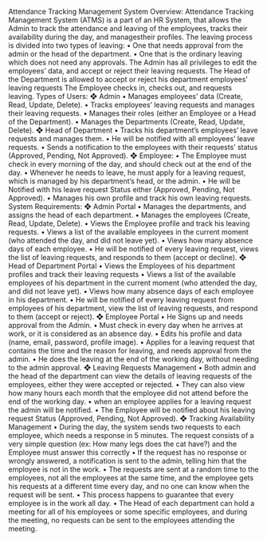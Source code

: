 Attendance Tracking Management System
Overview:
Attendance Tracking Management System (ATMS) is a part of an HR
System, that allows the Admin to track the attendance and leaving of the
employees, tracks their availability during the day, and managestheir profiles.
The leaving process is divided into two types of leaving:
• One that needs approval from the admin or the head of the department.
• One that is the ordinary leaving which does not need any approvals.
The Admin has all privileges to edit the employees’ data, and accept or reject
their leaving requests.
The Head of the Department is allowed to accept or reject his department
employees’ leaving requests
The Employee checks in, checks out, and requests leaving.
Types of Users:
❖ Admin
• Manages employees’ data (Create, Read, Update, Delete).
• Tracks employees’ leaving requests and manages their leaving requests.
• Manages their roles (either an Employee or a Head of the Department).
• Manages the Departments (Create, Read, Update, Delete).
❖ Head of Department
• Tracks his department’s employees’ leave requests and manages them.
• He will be notified with all employees’ leave requests.
• Sends a notification to the employees with their requests’ status
(Approved, Pending, Not Approved).
❖ Employee:
• The Employee must check in every morning of the day, and should check
out at the end of the day.
• Whenever he needs to leave, he must apply for a leaving request, which is
managed by his department’s head, or the admin.
• He will be Notified with his leave request Status either (Approved,
Pending, Not Approved).
• Manages his own profile and track his own leaving requests.
System Requirements:
❖ Admin Portal
• Manages the departments, and assigns the head of each department.
• Manages the employees (Create, Read, Update, Delete).
• Views the Employee profile and track his leaving requests.
• Views a list of the available employees in the current moment (who
attended the day, and did not leave yet).
• Views how many absence days of each employee.
• He will be notified of every leaving request, views the list of leaving
requests, and responds to them (accept or decline).
❖ Head of Department Portal
• Views the Employees of his department profiles and track their leaving
requests
• Views a list of the available employees of his department in the current
moment (who attended the day, and did not leave yet).
• Views how many absence days of each employee in his department.
• He will be notified of every leaving request from employees of his
department, view the list of leaving requests, and respond to them (accept
or reject).
❖ Employee Portal
• He Signs up and needs approval from the Admin.
• Must check in every day when he arrives at work, or it is considered as an
absence day.
• Edits his profile and data (name, email, password, profile image).
• Applies for a leaving request that contains the time and the reason for
leaving, and needs approval from the admin.
• He does the leaving at the end of the working day, without needing to the
admin approval.
❖ Leaving Requests Management
• Both admin and the head of the department can view the details of leaving
requests of the employees, either they were accepted or rejected.
• They can also view how many hours each month that the employee did not
attend before the end of the working day.
• when an employee applies for a leaving request the admin will be notified.
• The Employee will be notified about his leaving request Status
(Approved, Pending, Not Approved).
❖ Tracking Availability Management
• During the day, the system sends two requests to each employee, which
needs a response in 5 minutes. The request consists of a very simple
question (ex: How many legs does the cat have?) and the Employee must
answer this correctly
• If the request has no response or wrongly answered, a notification is sent
to the admin, telling him that the employee is not in the work.
• The requests are sent at a random time to the employees, not all the
employees at the same time, and the employee gets his requests at a
different time every day, and no one can know when the request will be
sent.
• This process happens to guarantee that every employee is in the work all
day.
• The Head of each department can hold a meeting for all of his employees
or some specific employees, and during the meeting, no requests can be
sent to the employees attending the meeting.
